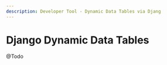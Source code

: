 ```yaml
---
description: Developer Tool - Dynamic Data Tables via Djang
---
```


# Django Dynamic Data Tables

@Todo
